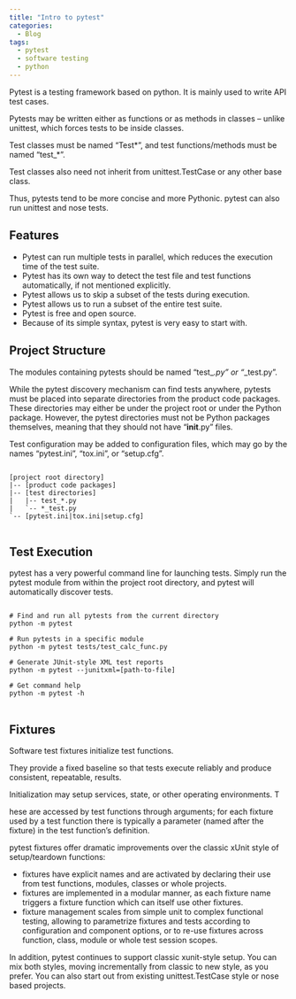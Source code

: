 ```yaml
---
title: "Intro to pytest"
categories:
  - Blog
tags:
  - pytest
  - software testing
  - python
---
```


Pytest is a testing framework based on python. It is mainly used to write API test cases. 

Pytests may be written either as functions or as methods in classes – unlike unittest, which forces tests to be inside classes. 

Test classes must be named “Test*”, and test functions/methods must be named “test_*”. 

Test classes also need not inherit from unittest.TestCase or any other base class. 

Thus, pytests tend to be more concise and more Pythonic. pytest can also run unittest and nose tests.

<h2>Features</h2>

<ul>
<li>Pytest can run multiple tests in parallel, which reduces the execution time of the test suite.</li>
<li>Pytest has its own way to detect the test file and test functions automatically, if not mentioned explicitly.</li>
<li>Pytest allows us to skip a subset of the tests during execution.</li>
<li>Pytest allows us to run a subset of the entire test suite.</li>
<li>Pytest is free and open source.</li>
<li>Because of its simple syntax, pytest is very easy to start with.</li>
</ul>

<h2> Project Structure</h2>

The modules containing pytests should be named “test_*.py” or “*_test.py”. 

While the pytest discovery mechanism can find tests anywhere, pytests must be placed into separate directories from the product code packages. These directories may either be under the project root or under the Python package. However, the pytest directories must not be Python packages themselves, meaning that they should not have “__init__.py” files. 

Test configuration may be added to configuration files, which may go by the names “pytest.ini”, “tox.ini”, or “setup.cfg”.

<pre>
<code>
[project root directory]
|-- [product code packages]
|-- [test directories]
|   |-- test_*.py
|   `-- *_test.py
`-- [pytest.ini|tox.ini|setup.cfg]
</code>
</pre>

<h2> Test Execution</h2>

pytest has a very powerful command line for launching tests. Simply run the pytest module from within the project root directory, and pytest will automatically discover tests.

<pre>
<code>
# Find and run all pytests from the current directory
python -m pytest
 
# Run pytests in a specific module
python -m pytest tests/test_calc_func.py
 
# Generate JUnit-style XML test reports
python -m pytest --junitxml=[path-to-file]
 
# Get command help
python -m pytest -h
</code>
</pre>

<h2> Fixtures </h2>

Software test fixtures initialize test functions. 

They provide a fixed baseline so that tests execute reliably and produce consistent, repeatable, results. 

Initialization may setup services, state, or other operating environments. T

hese are accessed by test functions through arguments; for each fixture used by a test function there is typically a parameter (named after the fixture) in the test function’s definition.

pytest fixtures offer dramatic improvements over the classic xUnit style of setup/teardown functions:

<ul>
<li>fixtures have explicit names and are activated by declaring their use from test functions, modules, classes or whole projects.</li>
<li>fixtures are implemented in a modular manner, as each fixture name triggers a fixture function which can itself use other fixtures.</li>
<li>fixture management scales from simple unit to complex functional testing, allowing to parametrize fixtures and tests according to configuration and component options, or to re-use fixtures across function, class, module or whole test session scopes.</li>
</ul>

In addition, pytest continues to support classic xunit-style setup. You can mix both styles, moving incrementally from classic to new style, as you prefer. You can also start out from existing unittest.TestCase style or nose based projects.